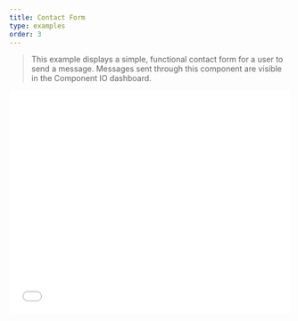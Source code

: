 ```yaml
---
title: Contact Form
type: examples
order: 3
---
```


> This example displays a simple, functional contact form for a user to send a message. Messages sent through this component are visible in the Component IO dashboard.

<iframe width="100%" height="400" src="//jsfiddle.net/component/jfjg8yep/embedded/result,html,js,css/" allowfullscreen="allowfullscreen" frameborder="0"></iframe>
